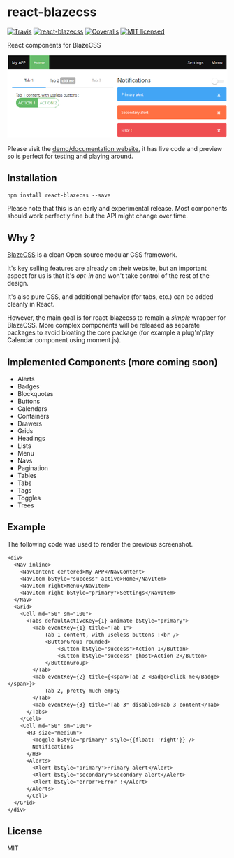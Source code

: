 # react-blazecss

[![Travis][build-badge]][build]
[![react-blazecss][npm-badge]][npm]
[![Coveralls][coveralls-badge]][coveralls]
[![MIT licensed](https://img.shields.io/badge/license-MIT-blue.svg?style=flat-square)](https://raw.githubusercontent.com/appcraft/react-blazecss/master/LICENSE.md)


React components for BlazeCSS

[build-badge]: https://img.shields.io/travis/appcraft/react-blazecss/master.svg?style=flat-square
[build]: https://travis-ci.org/appcraft/react-blazecss

[npm-badge]: https://img.shields.io/npm/v/react-blazecss.svg?style=flat-square
[npm]: https://www.npmjs.org/package/react-blazecss

[coveralls-badge]: https://img.shields.io/coveralls/appcraft/react-blazecss/master.svg?style=flat-square
[coveralls]: https://coveralls.io/github/appcraft/react-blazecss

![Preview](doc/example.png?raw=true "Preview")

Please visit the [demo/documentation website](https://appcraft.github.io/react-blazecss/), it has live code and preview so is perfect for testing and playing around.

## Installation

`npm install react-blazecss --save`

Please note that this is an early and experimental release. Most components should work perfectly fine but the API might change over time.

## Why ?

[BlazeCSS](http://blazecss.com/) is a clean Open source modular CSS framework.

It's key selling features are already on their website, but an important aspect for us is that it's *opt-in* and won't take control of the rest of the design.

It's also pure CSS, and additional behavior (for tabs, etc.) can be added cleanly in React.

However, the main goal is for react-blazecss to remain a *simple* wrapper for BlazeCSS. More complex components will be released as separate packages to avoid bloating the core package (for example a plug'n'play Calendar component using moment.js).

## Implemented Components (more coming soon)

- Alerts
- Badges
- Blockquotes
- Buttons
- Calendars
- Containers
- Drawers
- Grids
- Headings
- Lists
- Menu
- Navs
- Pagination
- Tables
- Tabs
- Tags
- Toggles
- Trees

## Example

The following code was used to render the previous screenshot.

```
<div>
  <Nav inline>
    <NavContent centered>My APP</NavContent>
    <NavItem bStyle="success" active>Home</NavItem>
    <NavItem right>Menu</NavItem>
    <NavItem right bStyle="primary">Settings</NavItem>
  </Nav>
  <Grid>
    <Cell md="50" sm="100">
      <Tabs defaultActiveKey={1} animate bStyle="primary">
        <Tab eventKey={1} title="Tab 1">
            Tab 1 content, with useless buttons :<br />
            <ButtonGroup rounded>
                <Button bStyle="success">Action 1</Button>
                <Button bStyle="success" ghost>Action 2</Button>
            </ButtonGroup>
        </Tab>
        <Tab eventKey={2} title={<span>Tab 2 <Badge>click me</Badge></span>}>
            Tab 2, pretty much empty
        </Tab>
        <Tab eventKey={3} title="Tab 3" disabled>Tab 3 content</Tab>
      </Tabs>
    </Cell>
    <Cell md="50" sm="100">
      <H3 size="medium">
        <Toggle bStyle="primary" style={{float: 'right'}} />
        Notifications
      </H3>
      <Alerts>
        <Alert bStyle="primary">Primary alert</Alert>
        <Alert bStyle="secondary">Secondary alert</Alert>
        <Alert bStyle="error">Error !</Alert>
      </Alerts>
      </Cell>
  </Grid>
</div>
```

## License

MIT
